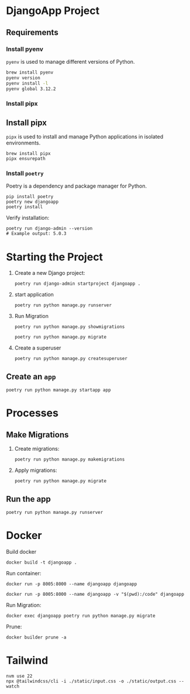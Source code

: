 # DjangoApp Project

## Requirements

### Install pyenv

`pyenv` is used to manage different versions of Python.

```bash
brew install pyenv
pyenv version
pyenv install -l
pyenv global 3.12.2
```

### Install pipx

## Install pipx

`pipx` is used to install and manage Python applications in isolated environments.

```
brew install pipx
pipx ensurepath
```

### Install `poetry`

Poetry is a dependency and package manager for Python.

```
pip install poetry
poetry new djangoapp
poetry install
```

Verify installation:

```
poetry run django-admin --version
# Example output: 5.0.3
```

# Starting the Project

1. Create a new Django project:

   ```
   poetry run django-admin startproject djangoapp .
   ```

2. start application

   ```
   poetry run python manage.py runserver
   ```

3. Run Migration

   ```
   poetry run python manage.py showmigrations

   poetry run python manage.py migrate
   ```

4. Create a superuser
   ```
   poetry run python manage.py createsuperuser
   ```

## Create an `app`

```
poetry run python manage.py startapp app
```

# Processes

## Make Migrations

1. Create migrations:

   ```
   poetry run python manage.py makemigrations
   ```

2. Apply migrations:
   ```
   poetry run python manage.py migrate
   ```

## Run the app

```
poetry run python manage.py runserver
```

# Docker

Build docker

```
docker build -t djangoapp .
```

Run container:

```
docker run -p 8005:8000 --name djangoapp djangoapp

docker run -p 8005:8000 --name djangoapp -v "$(pwd):/code" djangoapp
```

Run Migration:

```
docker exec djangoapp poetry run python manage.py migrate
```

Prune:

```
docker builder prune -a
```

# Tailwind

```
nvm use 22
npx @tailwindcss/cli -i ./static/input.css -o ./static/output.css --watch
```
